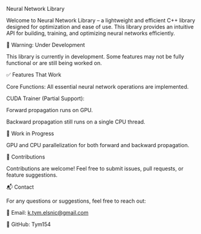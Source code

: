 Neural Network Library

Welcome to Neural Network Library – a lightweight and efficient C++ library designed for optimization and ease of use. This library provides an intuitive API for building, training, and optimizing neural networks efficiently.

🚧 Warning: Under Development

This library is currently in development. Some features may not be fully functional or are still being worked on.

✅ Features That Work

Core Functions: All essential neural network operations are implemented.

CUDA Trainer (Partial Support):

Forward propagation runs on GPU.

Backward propagation still runs on a single CPU thread.

🚀 Work in Progress

GPU and CPU parallelization for both forward and backward propagation.

🤝 Contributions

Contributions are welcome! Feel free to submit issues, pull requests, or feature suggestions.

📬 Contact

For any questions or suggestions, feel free to reach out:

📧 Email: k.tym.elsnic@gmail.com

📌 GitHub: Tym154

